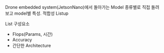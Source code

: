 Drone embedded system(JetsonNano)에서 돌아가는 Model 종류별로 직접 돌려보고 model별 특성. 적합성 Listup

List 구성요소
  * Flops(Params, 시간)
  * Accuracy
  * 간단한 Architecture
